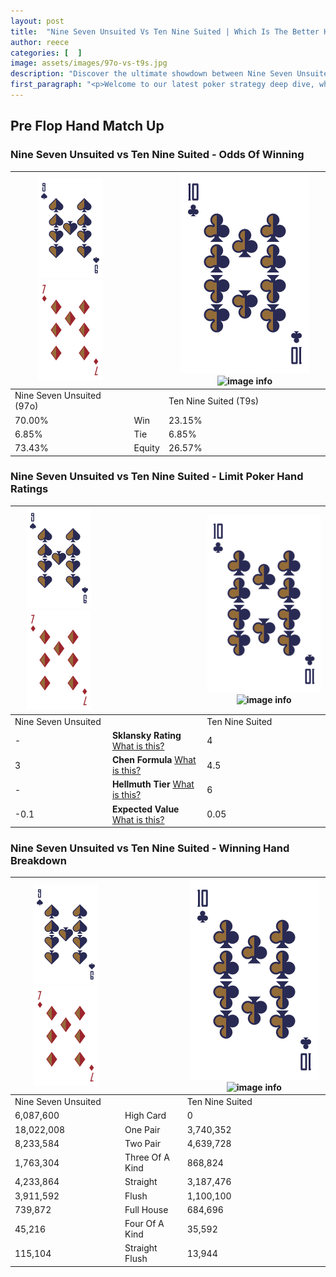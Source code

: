 ```yaml
---
layout: post
title:  "Nine Seven Unsuited Vs Ten Nine Suited | Which Is The Better Hand In Poker? A Complete Guide"
author: reece
categories: [  ]
image: assets/images/97o-vs-t9s.jpg
description: "Discover the ultimate showdown between Nine Seven Unsuited and Ten Nine Suited in poker! Uncover the odds, strategies, and scenarios where one hand triumphs over the other. Get ready to up your poker game with this thrilling analysis."
first_paragraph: "<p>Welcome to our latest poker strategy deep dive, where we're pitting two distinct hands against each other in a high-stakes showdown: Nine Seven Unsuited vs Ten Nine Suited.</p><p>In the dynamic world of poker, every decision counts, and knowing which hand holds the upper hand is key to your success at the table.</p><p>In this article, we'll dissect these two hands, explore the scenarios where one dominates the other, and equip you with the knowledge to make strategic choices that can tip the odds in your favor.</p><p>Get ready to unravel the intriguing dynamics of these poker hands and elevate your game to new heights.</p>"
---
```




[comment]: # (sp0)

## Pre Flop Hand Match Up

<div class="table hand-ratings" markdown="1"> 



### Nine Seven Unsuited vs Ten Nine Suited - Odds Of Winning


    
| ![image info](assets/images/hand1/9.png) ![image info](assets/images/hand1/7o.png) |  | ![image info](assets/images/hand2/T.png) ![image info](assets/images/hand2/9s.png) |
| -------- | -------- | -------- |
| Nine Seven Unsuited (97o) |  | Ten Nine Suited (T9s) |
| 70.00% | Win | 23.15% |
| 6.85% | Tie | 6.85% |
| 73.43% | Equity | 26.57% |




[comment]: # (sp1)



### Nine Seven Unsuited vs Ten Nine Suited - Limit Poker Hand Ratings


    
| ![image info](assets/images/hand1/9.png) ![image info](assets/images/hand1/7o.png) |  | ![image info](assets/images/hand2/T.png) ![image info](assets/images/hand2/9s.png) |
| -------- | -------- | -------- |
| Nine Seven Unsuited |  | Ten Nine Suited |
| - | **Sklansky Rating** [What is this?](/sklansky-rating-explained) | 4 |
| 3 | **Chen Formula** [What is this?](/chen-formula-explained) | 4.5 |
| - | **Hellmuth Tier** [What is this?](/Hellmuth-tier-explained) | 6 |
| -0.1 | **Expected Value** [What is this?](/expected-value-explained) | 0.05 |




[comment]: # (sp2)



### Nine Seven Unsuited vs Ten Nine Suited - Winning Hand Breakdown


    
| ![image info](assets/images/hand1/9.png) ![image info](assets/images/hand1/7o.png) |  | ![image info](assets/images/hand2/T.png) ![image info](assets/images/hand2/9s.png) |
| -------- | -------- | -------- |
| Nine Seven Unsuited |  | Ten Nine Suited |
| 6,087,600 | High Card | 0 |
| 18,022,008 | One Pair | 3,740,352 |
| 8,233,584 | Two Pair | 4,639,728 |
| 1,763,304 | Three Of A Kind | 868,824 |
| 4,233,864 | Straight | 3,187,476 |
| 3,911,592 | Flush | 1,100,100 |
| 739,872 | Full House | 684,696 |
| 45,216 | Four Of A Kind | 35,592 |
| 115,104 | Straight Flush | 13,944 |




[comment]: # (sp3)



</div>

[comment]: # (sp4)



[comment]: # (sp5)

